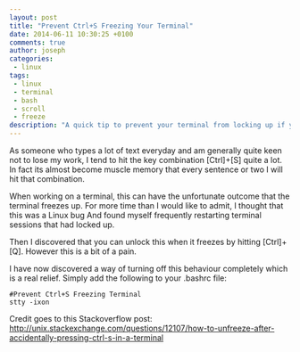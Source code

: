 ```yaml
---
layout: post
title: "Prevent Ctrl+S Freezing Your Terminal"
date: 2014-06-11 10:30:25 +0100
comments: true
author: joseph
categories: 
 - linux
tags: 
 - linux
 - terminal
 - bash
 - scroll
 - freeze
description: "A quick tip to prevent your terminal from locking up if you hit Ctrl+S"
---
```

As someone who types a lot of text everyday and am generally quite keen not to lose my work, I tend to hit the key combination [Ctrl]+[S] quite a lot. 
In fact its almost become muscle memory that every sentence or two I will hit that combination.

When working on a terminal, this can have the unfortunate outcome that the terminal freezes up. For more time than I would like to admit, I thought that this was a Linux bug
And found myself frequently restarting terminal sessions that had locked up.

Then I discovered that you can unlock this when it freezes by hitting [Ctrl]+[Q]. However this is a bit of a pain.

I have now discovered a way of turning off this behaviour completely which is a real relief. Simply add the following to your .bashrc file:

```
#Prevent Ctrl+S Freezing Terminal
stty -ixon
```

Credit goes to this Stackoverflow post:
http://unix.stackexchange.com/questions/12107/how-to-unfreeze-after-accidentally-pressing-ctrl-s-in-a-terminal
